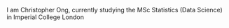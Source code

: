 I am Christopher Ong, currently studying the MSc Statistics (Data Science) in Imperial College London

